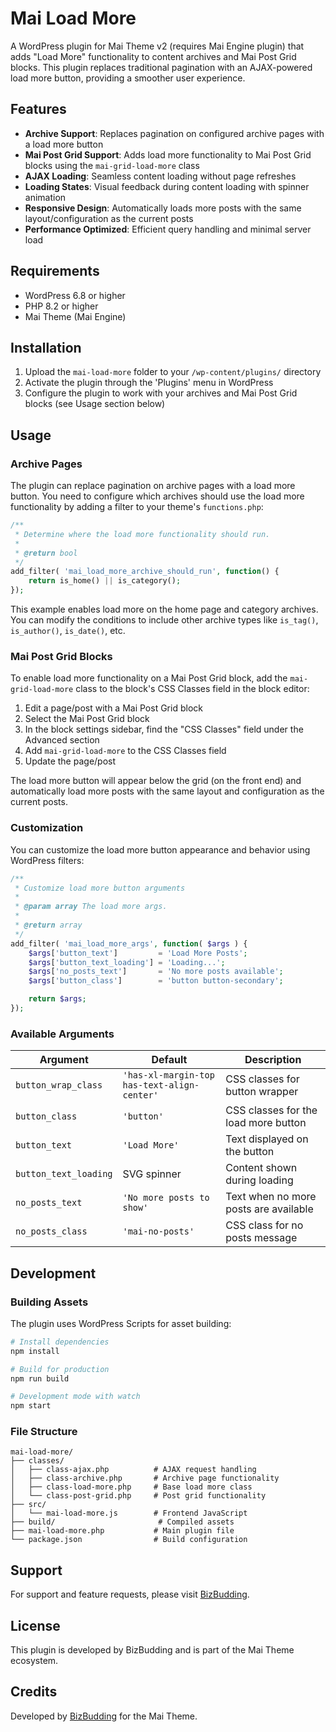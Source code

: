 # Mai Load More

A WordPress plugin for Mai Theme v2 (requires Mai Engine plugin) that adds "Load More" functionality to content archives and Mai Post Grid blocks. This plugin replaces traditional pagination with an AJAX-powered load more button, providing a smoother user experience.

## Features

- **Archive Support**: Replaces pagination on configured archive pages with a load more button
- **Mai Post Grid Support**: Adds load more functionality to Mai Post Grid blocks using the `mai-grid-load-more` class
- **AJAX Loading**: Seamless content loading without page refreshes
- **Loading States**: Visual feedback during content loading with spinner animation
- **Responsive Design**: Automatically loads more posts with the same layout/configuration as the current posts
- **Performance Optimized**: Efficient query handling and minimal server load

## Requirements

- WordPress 6.8 or higher
- PHP 8.2 or higher
- Mai Theme (Mai Engine)

## Installation

1. Upload the `mai-load-more` folder to your `/wp-content/plugins/` directory
2. Activate the plugin through the 'Plugins' menu in WordPress
3. Configure the plugin to work with your archives and Mai Post Grid blocks (see Usage section below)

## Usage

### Archive Pages

The plugin can replace pagination on archive pages with a load more button. You need to configure which archives should use the load more functionality by adding a filter to your theme's `functions.php`:

```php
/**
 * Determine where the load more functionality should run.
 *
 * @return bool
 */
add_filter( 'mai_load_more_archive_should_run', function() {
	return is_home() || is_category();
});
```

This example enables load more on the home page and category archives. You can modify the conditions to include other archive types like `is_tag()`, `is_author()`, `is_date()`, etc.

### Mai Post Grid Blocks

To enable load more functionality on a Mai Post Grid block, add the `mai-grid-load-more` class to the block's CSS Classes field in the block editor:

1. Edit a page/post with a Mai Post Grid block
2. Select the Mai Post Grid block
3. In the block settings sidebar, find the "CSS Classes" field under the Advanced section
4. Add `mai-grid-load-more` to the CSS Classes field
5. Update the page/post

The load more button will appear below the grid (on the front end) and automatically load more posts with the same layout and configuration as the current posts.

### Customization

You can customize the load more button appearance and behavior using WordPress filters:

```php
/**
 * Customize load more button arguments
 *
 * @param array The load more args.
 *
 * @return array
 */
add_filter( 'mai_load_more_args', function( $args ) {
	$args['button_text']         = 'Load More Posts';
	$args['button_text_loading'] = 'Loading...';
	$args['no_posts_text']       = 'No more posts available';
	$args['button_class']        = 'button button-secondary';

	return $args;
});
```

### Available Arguments

| Argument | Default | Description |
|----------|---------|-------------|
| `button_wrap_class` | `'has-xl-margin-top has-text-align-center'` | CSS classes for button wrapper |
| `button_class` | `'button'` | CSS classes for the load more button |
| `button_text` | `'Load More'` | Text displayed on the button |
| `button_text_loading` | SVG spinner | Content shown during loading |
| `no_posts_text` | `'No more posts to show'` | Text when no more posts are available |
| `no_posts_class` | `'mai-no-posts'` | CSS class for no posts message |

## Development

### Building Assets

The plugin uses WordPress Scripts for asset building:

```bash
# Install dependencies
npm install

# Build for production
npm run build

# Development mode with watch
npm start
```

### File Structure

```
mai-load-more/
├── classes/
│   ├── class-ajax.php          # AJAX request handling
│   ├── class-archive.php       # Archive page functionality
│   ├── class-load-more.php     # Base load more class
│   └── class-post-grid.php     # Post grid functionality
├── src/
│   └── mai-load-more.js        # Frontend JavaScript
├── build/                       # Compiled assets
├── mai-load-more.php           # Main plugin file
└── package.json                # Build configuration
```

## Support

For support and feature requests, please visit [BizBudding](https://bizbudding.com).

## License

This plugin is developed by BizBudding and is part of the Mai Theme ecosystem.

## Credits

Developed by [BizBudding](https://bizbudding.com) for the Mai Theme.
